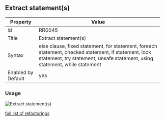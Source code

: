 ## Extract statement(s)

Property | Value
--- | --- 
Id | RR0045
Title | Extract statement\(s\)
Syntax | else clause, fixed statement, for statement, foreach statement, checked statement, if statement, lock statement, try statement, unsafe statement, using statement, while statement
Enabled by Default | yes

### Usage

![Extract statement\(s\)](../../images/refactorings/ExtractStatement.png)

[full list of refactorings](Refactorings.md)
